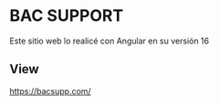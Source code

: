 # BAC SUPPORT

Este sitio web lo realicé con Angular en su versión 16

## View

https://bacsupp.com/
